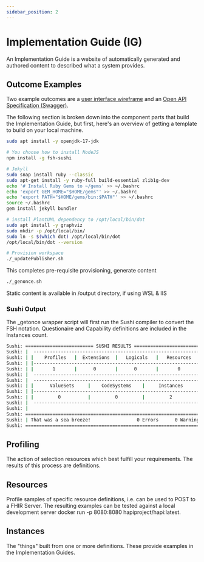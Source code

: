 ```yaml
---
sidebar_position: 2
---
```


# Implementation Guide (IG)

An Implementation Guide is a website of automatically generated and authored content to described what a system provides.

## Outcome Examples

Two example outcomes are a [user interface wireframe](https://ig.opennz.org/MedicationRequest.html) and an [Open API Specification (Swagger)](https://ig.opennz.org/PatientCondition.html).

The following section is broken down into the component parts that build the Implementation Guide, but first, here's an overview of getting a template to build on your local machine.

``` bash
sudo apt install -y openjdk-17-jdk

# You choose how to install NodeJS
npm install -g fsh-sushi

# Jekyll
sudo snap install ruby --classic
sudo apt-get install -y ruby-full build-essential zlib1g-dev
echo '# Install Ruby Gems to ~/gems' >> ~/.bashrc
echo 'export GEM_HOME="$HOME/gems"' >> ~/.bashrc
echo 'export PATH="$HOME/gems/bin:$PATH"' >> ~/.bashrc
source ~/.bashrc
gem install jekyll bundler

# install PlantUML dependency to /opt/local/bin/dot
sudo apt install -y graphviz
sudo mkdir -p /opt/local/bin/
sudo ln -s $(which dot) /opt/local/bin/dot
/opt/local/bin/dot --version

# Provision workspace
./_updatePublisher.sh
```

This completes pre-requisite provisioning, generate content

``` bash
./_genonce.sh
```

Static content is available in /output directory, if using WSL & IIS

### Sushi Output

The _getonce wrapper script will first run the Sushi compiler to convert the FSH notation. Questionaire and Capability definitions are included in the Instances count.

``` bash
Sushi: ========================= SUSHI RESULTS =========================== 
Sushi: |  -------------------------------------------------------------  | 
Sushi: | |    Profiles   |  Extensions  |   Logicals   |   Resources   | | 
Sushi: | |-------------------------------------------------------------| | 
Sushi: | |       1       |      0       |      0       |       0       | | 
Sushi: |  -------------------------------------------------------------  | 
Sushi: |  -------------------------------------------------------------  | 
Sushi: | |      ValueSets     |    CodeSystems    |     Instances      | | 
Sushi: | |-------------------------------------------------------------| | 
Sushi: | |         0          |         0         |         2          | | 
Sushi: |  -------------------------------------------------------------  | 
Sushi: |                                                                 | 
Sushi: =================================================================== 
Sushi: | That was a sea breeze!                 0 Errors      0 Warnings | 
Sushi: =================================================================== 
```

## Profiling

The action of selection resources which best fulfill your requirements. The results of this process are definitions.

## Resources

Profile samples of specific resource definitions, i.e. can be used to POST to a FHIR Server. The resulting examples can be tested against a local development server docker run -p 8080:8080 hapiproject/hapi:latest.

## Instances

The "things" built from one or more definitions. These provide examples in the Implementation Guides.
